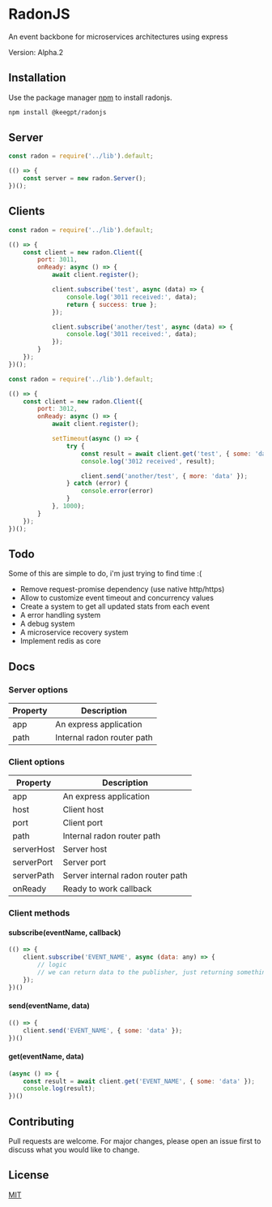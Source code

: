 # RadonJS

An event backbone for microservices architectures using express

Version: Alpha.2

## Installation

Use the package manager [npm](https://www.npmjs.com) to install radonjs.

```bash
npm install @keegpt/radonjs
```

## Server

```js
const radon = require('../lib').default;

(() => {
    const server = new radon.Server();
})();
```

## Clients

```js
const radon = require('../lib').default;

(() => {
    const client = new radon.Client({
        port: 3011,
        onReady: async () => {
            await client.register();

            client.subscribe('test', async (data) => {
                console.log('3011 received:', data);
                return { success: true };
            });

            client.subscribe('another/test', async (data) => {
                console.log('3011 received:', data);
            });
        }
    });
})();
```

```js
const radon = require('../lib').default;

(() => {
    const client = new radon.Client({
        port: 3012,
        onReady: async () => {
            await client.register();

            setTimeout(async () => {
                try {
                    const result = await client.get('test', { some: 'data' });
                    console.log('3012 received', result);

                    client.send('another/test', { more: 'data' });
                } catch (error) {
                    console.error(error)
                }
            }, 1000);
        }
    });
})();
```

## Todo
Some of this are simple to do, i'm just trying to find time :(
* Remove request-promise dependency (use native http/https)
* Allow to customize event timeout and concurrency values
* Create a system to get all updated stats from each event
* A error handling system
* A debug system
* A microservice recovery system
* Implement redis as core

## Docs

### Server options

Property  | Description
------------- | -------------
app  | An express application
path  | Internal radon router path

### Client options

Property  | Description
------------- | -------------
app  | An express application
host | Client host
port | Client port
path | Internal radon router path
serverHost | Server host
serverPort| Server port
serverPath | Server internal radon router path
onReady | Ready to work callback

### Client methods

#### subscribe(eventName, callback)
```js
(() => {
    client.subscribe('EVENT_NAME', async (data: any) => {
        // logic
        // we can return data to the publisher, just returning something in this function
    });
})()
```

#### send(eventName, data)
```js
(() => {
    client.send('EVENT_NAME', { some: 'data' });
})()
```

#### get(eventName, data)
```js
(async () => {
    const result = await client.get('EVENT_NAME', { some: 'data' });
    console.log(result);
})()
```

## Contributing
Pull requests are welcome. For major changes, please open an issue first to discuss what you would like to change.

## License
[MIT](https://choosealicense.com/licenses/mit/)